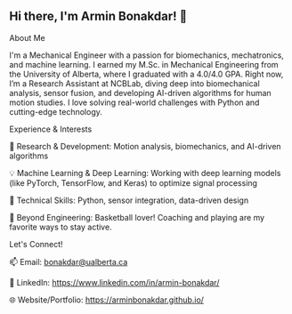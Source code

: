 ## Hi there, I'm Armin Bonakdar! 👋
About Me

I'm a Mechanical Engineer with a passion for biomechanics, mechatronics, and machine learning. I earned my M.Sc. in Mechanical Engineering from the University of Alberta, where I graduated with a 4.0/4.0 GPA. Right now, I’m a Research Assistant at NCBLab, diving deep into biomechanical analysis, sensor fusion, and developing AI-driven algorithms for human motion studies. I love solving real-world challenges with Python and cutting-edge technology.

Experience & Interests

📌 Research & Development: Motion analysis, biomechanics, and AI-driven algorithms

💡 Machine Learning & Deep Learning: Working with deep learning models (like PyTorch, TensorFlow, and Keras) to optimize signal processing

🔧 Technical Skills: Python, sensor integration, data-driven design

🏀 Beyond Engineering: Basketball lover! Coaching and playing are my favorite ways to stay active.


Let's Connect!

📫 Email: bonakdar@ualberta.ca

🔗 LinkedIn: https://www.linkedin.com/in/armin-bonakdar/

🌐 Website/Portfolio: https://arminbonakdar.github.io/

<!--
**ArminBonakdar/ArminBonakdar** is a ✨ _special_ ✨ repository because its `README.md` (this file) appears on your GitHub profile.

Here are some ideas to get you started:

- 🔭 I’m currently working on ...
- 🌱 I’m currently learning ...
- 👯 I’m looking to collaborate on ...
- 🤔 I’m looking for help with ...
- 💬 Ask me about ...
- 📫 How to reach me: ...
- 😄 Pronouns: ...
- ⚡ Fun fact: ...
-->
